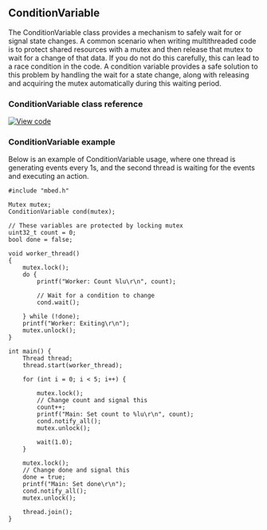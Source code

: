 ## ConditionVariable

The ConditionVariable class provides a mechanism to safely wait for or signal state changes. A common scenario when writing multithreaded code is to protect shared resources with a mutex and then release that mutex to wait for a change of that data. If you do not do this carefully, this can lead to a race condition in the code. A condition variable provides a safe solution to this problem by handling the wait for a state change, along with releasing and acquiring the mutex automatically during this waiting period.

### ConditionVariable class reference

[![View code](https://www.mbed.com/embed/?type=library)](https://os-doc-builder.test.mbed.com/docs/v5.7/mbed-os-api-doxy/classrtos_1_1_condition_variable.html)

### ConditionVariable example

Below is an example of ConditionVariable usage, where one thread is generating events every 1s, and the second thread is waiting for the events and executing an action.

```
#include "mbed.h"

Mutex mutex;
ConditionVariable cond(mutex);

// These variables are protected by locking mutex
uint32_t count = 0;
bool done = false;

void worker_thread()
{
    mutex.lock();
    do {
        printf("Worker: Count %lu\r\n", count);

        // Wait for a condition to change
        cond.wait();

    } while (!done);
    printf("Worker: Exiting\r\n");
    mutex.unlock();
}

int main() {
    Thread thread;
    thread.start(worker_thread);

    for (int i = 0; i < 5; i++) {

        mutex.lock();
        // Change count and signal this
        count++;
        printf("Main: Set count to %lu\r\n", count);
        cond.notify_all();
        mutex.unlock();

        wait(1.0);
    }

    mutex.lock();
    // Change done and signal this
    done = true;
    printf("Main: Set done\r\n");
    cond.notify_all();
    mutex.unlock();

    thread.join();
}
```

